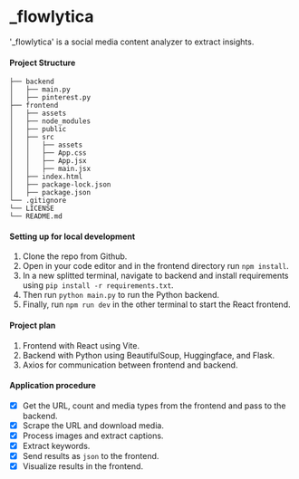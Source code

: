 # \_flowlytica

'\_flowlytica' is a social media content analyzer to extract insights.

#### Project Structure

```
├── backend
│   ├── main.py
│   ├── pinterest.py
├── frontend
│   ├── assets
│   ├── node_modules
│   ├── public
│   ├── src
│   │   ├── assets
│   │   ├── App.css
│   │   ├── App.jsx
│   │   ├── main.jsx
│   ├── index.html
│   ├── package-lock.json
│   ├── package.json
└── .gitignore
└── LICENSE
└── README.md
```

#### Setting up for local development

1. Clone the repo from Github.
2. Open in your code editor and in the frontend directory run `npm install`.
3. In a new splitted terminal, navigate to backend and install requirements using `pip install -r requirements.txt`.
4. Then run `python main.py` to run the Python backend.
5. Finally, run `npm run dev` in the other terminal to start the React frontend.

#### Project plan

1. Frontend with React using Vite.
2. Backend with Python using BeautifulSoup, Huggingface, and Flask.
3. Axios for communication between frontend and backend.

#### Application procedure

-   [x] Get the URL, count and media types from the frontend and pass to the backend.
-   [x] Scrape the URL and download media.
-   [x] Process images and extract captions.
-   [x] Extract keywords.
-   [x] Send results as `json` to the frontend.
-   [x] Visualize results in the frontend.
